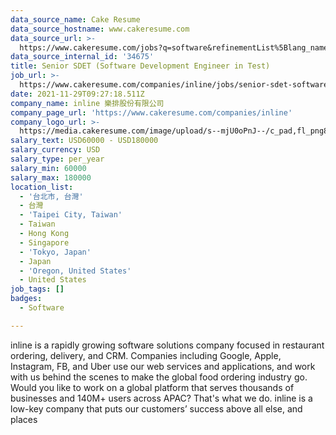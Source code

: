 ```yaml
---
data_source_name: Cake Resume
data_source_hostname: www.cakeresume.com
data_source_url: >-
  https://www.cakeresume.com/jobs?q=software&refinementList%5Blang_name%5D%5B0%5D=English&refinementList%5Bsalary_type%5D=per_year&range%5Bsalary_range%5D%5Bmin%5D=1000000&page=2
data_source_internal_id: '34675'
title: Senior SDET (Software Development Engineer in Test)
job_url: >-
  https://www.cakeresume.com/companies/inline/jobs/senior-sdet-software-development-engineer-in-test
date: 2021-11-29T09:27:18.511Z
company_name: inline 樂排股份有限公司
company_page_url: 'https://www.cakeresume.com/companies/inline'
company_logo_url: >-
  https://media.cakeresume.com/image/upload/s--mjU0oPnJ--/c_pad,fl_png8,h_200,w_200/v1650254451/gcobtiotkqtm1zpix6h0.png
salary_text: USD60000 - USD180000
salary_currency: USD
salary_type: per_year
salary_min: 60000
salary_max: 180000
location_list:
  - '台北市, 台灣'
  - 台灣
  - 'Taipei City, Taiwan'
  - Taiwan
  - Hong Kong
  - Singapore
  - 'Tokyo, Japan'
  - Japan
  - 'Oregon, United States'
  - United States
job_tags: []
badges:
  - Software

---
```


inline is a rapidly growing software solutions company focused in restaurant ordering, delivery, and CRM. Companies including Google, Apple, Instagram, FB, and Uber use our web services and applications, and work with us behind the scenes to make the global food ordering industry go. Would you like to work on a global platform that serves thousands of businesses and 140M+ users across APAC? That's what we do. inline is a low-key company that puts our customers’ success above all else, and places